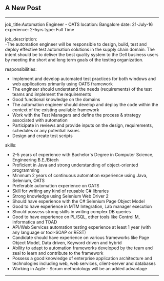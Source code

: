 ## A New Post
---

job_title:Automation Engineer - OATS
location: Bangalore
date: 21-July-16
experience: 2-5yrs
type: Full Time

job_description:  
   -The automation engineer will be responsible to design, build, test and deploy effective test automation solutions 
    in the supply chain domain. The intent should be to deliver the best quality system to the Dell business users by
    meeting the short and long term goals of the testing organization.


responsibilities: 
  - Implement and develop automated test practices for both windows and web applications primarily using OATS framework
  - The engineer should understand the needs (requirements) of the test teams and implement the requirements
  - Good functional knowledge on the domains
  - The automation engineer should develop and deploy the code within the context of the existing available framework
  - Work with the Test Managers and define the process & strategy associated with automation
  - Participate in reviews and provide inputs on the design, requirements, schedules or any potential issues
  - Design and create test scripts
	
   

skills: 
   - 2-5 years of experience with Bachelor's Degree in Computer Science, Engineering B.E./Btech  
   - Proficient in Java and strong understanding of object-oriented programming
   - Minimum 2 years of continuous automation experience using Java, Selenium, OATS
   - Preferable automation experience on OATS
   - Skill for writing any kind of reusable C# libraries
   - Strong knowledge using Selenium Web Driver 2
   - Should have experience with the C# Selenium Page Object Model
   - Good to have experience in MTM Integration, Lab manager execution
   - Should possess strong skills in writing complex DB queries
   - Good to have experience on PL/SQL, other tools like Control M, Informatica and TOAD
   - API/Web Services automation testing experience at least 1 year (with any language or tool-SOAP or REST)
   - Candidate should have experience on various frameworks like Page Object Model, Data driven, Keyword driven and hybrid
   - Ability to adapt to automation frameworks developed by the team and zeal to learn and contribute to the framework
   - Possess a good knowledge of enterprise application architecture and technologies including web, web services, client-server and databases
   - Working in Agile - Scrum methodology will be an added advantage

---
